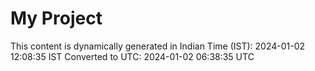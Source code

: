 # My Project

This content is dynamically generated in Indian Time (IST): 2024-01-02 12:08:35 IST
Converted to UTC: 2024-01-02 06:38:35 UTC

